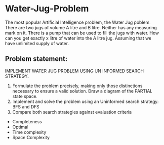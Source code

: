 # Water-Jug-Problem
The most popular Artificial Intelligence problem, the Water Jug poblem. There are two jugs of volume A litre and B litre. Neither has any measuring mark on it. There is a pump that can be used to fill the jugs with water. How can you get exactly x litre of water into the A litre jug. Assuming that we have unlimited supply of water.


## Problem statement: 
IMPLEMENT WATER JUG PROBLEM USING UN INFORMED SEARCH STRATEGY. 
1. Formulate the problem precisely, making only those distinctions necessary to ensure a valid solution. Draw a diagram of the PARTIAL state space. 
2. Implement and solve the problem using an Uninformed search strategy: BFS and DFS 
3. Compare both search strategies against evaluation criteria 
  - Completeness 
  - Optimal 
  - Time complexity 
  - Space Complexity
